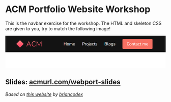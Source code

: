 # ACM Portfolio Website Workshop

This is the navbar exercise for the workshop. The HTML and skeleton CSS are given to you, try to match the following image!

![image](acm_navbar.png)

## Slides: [acmurl.com/webport-slides](https://acmurl.com/webport-slides)



*Based on [this website](https://github.com/briancodex/html-css-website-v1) by [briancodex](https://github.com/briancodex)*


